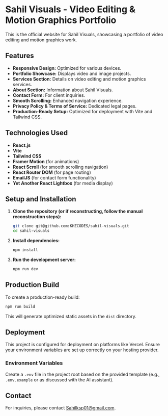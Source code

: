 # Sahil Visuals - Video Editing & Motion Graphics Portfolio

This is the official website for Sahil Visuals, showcasing a portfolio of video editing and motion graphics work.

## Features

*   **Responsive Design:** Optimized for various devices.
*   **Portfolio Showcase:** Displays video and image projects.
*   **Services Section:** Details on video editing and motion graphics services.
*   **About Section:** Information about Sahil Visuals.
*   **Contact Form:** For client inquiries.
*   **Smooth Scrolling:** Enhanced navigation experience.
*   **Privacy Policy & Terms of Service:** Dedicated legal pages.
*   **Production-Ready Setup:** Optimized for deployment with Vite and Tailwind CSS.

## Technologies Used

*   **React.js**
*   **Vite**
*   **Tailwind CSS**
*   **Framer Motion** (for animations)
*   **React Scroll** (for smooth scrolling navigation)
*   **React Router DOM** (for page routing)
*   **EmailJS** (for contact form functionality)
*   **Yet Another React Lightbox** (for media display)

## Setup and Installation

1.  **Clone the repository (or if reconstructing, follow the manual reconstruction steps):**
    ```bash
    git clone git@github.com:KHZCODES/sahil-visuals.git
    cd sahil-visuals
    ```

2.  **Install dependencies:**
    ```bash
    npm install
    ```

3.  **Run the development server:**
    ```bash
    npm run dev
    ```

## Production Build

To create a production-ready build:

```bash
npm run build
```

This will generate optimized static assets in the `dist` directory.

## Deployment

This project is configured for deployment on platforms like Vercel. Ensure your environment variables are set up correctly on your hosting provider.

### Environment Variables

Create a `.env` file in the project root based on the provided template (e.g., `.env.example` or as discussed with the AI assistant).

## Contact

For inquiries, please contact Sahilksp01@gmail.com.
